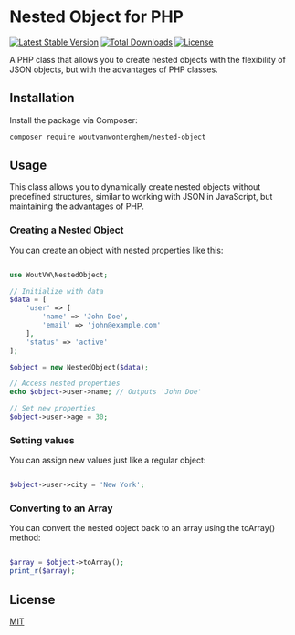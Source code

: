 # Nested Object for PHP

[![Latest Stable Version](https://poser.pugx.org/woutvanwonterghem/nested-object/v/stable)](https://packagist.org/packages/woutvanwonterghem/nested-object)
[![Total Downloads](https://poser.pugx.org/woutvanwonterghem/nested-object/downloads)](https://packagist.org/packages/woutvanwonterghem/nested-object)
[![License](https://poser.pugx.org/woutvanwonterghem/nested-object/license)](https://packagist.org/packages/woutvanwonterghem/nested-object)

A PHP class that allows you to create nested objects with the flexibility of JSON objects, but with the advantages of PHP classes.

## Installation

Install the package via Composer:

```bash
composer require woutvanwonterghem/nested-object
```

## Usage

This class allows you to dynamically create nested objects without predefined structures, similar to working with JSON in JavaScript, but maintaining the advantages of PHP.

### Creating a Nested Object

You can create an object with nested properties like this:

```php

use WoutVW\NestedObject;

// Initialize with data
$data = [
    'user' => [
        'name' => 'John Doe',
        'email' => 'john@example.com'
    ],
    'status' => 'active'
];

$object = new NestedObject($data);

// Access nested properties
echo $object->user->name; // Outputs 'John Doe'

// Set new properties
$object->user->age = 30;

```

### Setting values

You can assign new values just like a regular object:

```php

$object->user->city = 'New York';

```

### Converting to an Array

You can convert the nested object back to an array using the toArray() method:

```php

$array = $object->toArray();
print_r($array);

```

## License

[MIT](https://choosealicense.com/licenses/mit/)